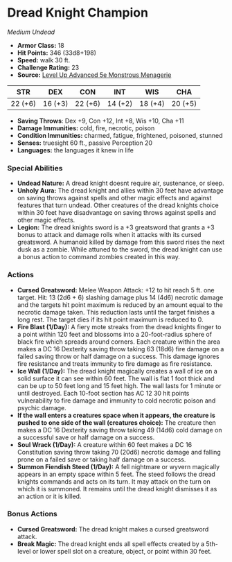 # Dread Knight Champion

*Medium* *Undead*

- **Armor Class:** 18
- **Hit Points:** 346 (33d8+198)
- **Speed:** walk 30 ft.
- **Challenge Rating:** 23
- **Source:** [Level Up Advanced 5e Monstrous Menagerie](https://www.levelup5e.com)

| STR | DEX | CON | INT | WIS | CHA |
| --- | --- | --- | --- | --- | --- |
| 22 (+6) | 16 (+3) | 22 (+6) | 14 (+2) | 18 (+4) | 20 (+5) |

- **Saving Throws**: Dex +9, Con +12, Int +8, Wis +10, Cha +11
- **Damage Immunities:** cold, fire, necrotic, poison
- **Condition Immunities:** charmed, fatigue, frightened, poisoned, stunned
- **Senses:** truesight 60 ft., passive Perception 20
- **Languages:** the languages it knew in life
### Special Abilities
- **Undead Nature:** A dread knight doesnt require air, sustenance, or sleep.
- **Unholy Aura:** The dread knight and allies within 30 feet have advantage on saving throws against spells and other magic effects and against features that turn undead. Other creatures of the dread knights choice within 30 feet have disadvantage on saving throws against spells and other magic effects.
- **Legion:** The dread knights sword is a +3 greatsword that grants a +3 bonus to attack and damage rolls when it attacks with its cursed greatsword. A humanoid killed by damage from this sword rises the next dusk as a zombie. While attuned to the sword, the dread knight can use a bonus action to command zombies created in this way.
### Actions
- **Cursed Greatsword:** Melee Weapon Attack: +12 to hit  reach 5 ft.  one target. Hit: 13 (2d6 + 6) slashing damage plus 14 (4d6) necrotic damage  and the targets hit point maximum is reduced by an amount equal to the necrotic damage taken. This reduction lasts until the target finishes a long rest. The target dies if its hit point maximum is reduced to 0.
- **Fire Blast (1/Day):** A fiery mote streaks from the dread knights finger to a point within 120 feet and blossoms into a 20-foot-radius sphere of black fire which spreads around corners. Each creature within the area makes a DC 16 Dexterity saving throw  taking 63 (18d6) fire damage on a failed saving throw or half damage on a success. This damage ignores fire resistance and treats immunity to fire damage as fire resistance.
- **Ice Wall (1/Day):** The dread knight magically creates a wall of ice on a solid surface it can see within 60 feet. The wall is flat  1 foot thick  and can be up to 50 feet long and 15 feet high. The wall lasts for 1 minute or until destroyed. Each 10-foot section has AC 12  30 hit points  vulnerability to fire damage  and immunity to cold  necrotic  poison  and psychic damage.
- **If the wall enters a creatures space when it appears, the creature is pushed to one side of the wall (creatures choice):** The creature then makes a DC 16 Dexterity saving throw  taking 49 (14d6) cold damage on a successful save or half damage on a success.
- **Soul Wrack (1/Day):** A creature within 60 feet makes a DC 16 Constitution saving throw  taking 70 (20d6) necrotic damage and falling prone on a failed save or taking half damage on a success.
- **Summon Fiendish Steed (1/Day):** A fell nightmare or wyvern magically appears in an empty space within 5 feet. The steed follows the dread knights commands and acts on its turn. It may attack on the turn on which it is summoned. It remains until the dread knight dismisses it as an action or it is killed.
### Bonus Actions
- **Cursed Greatsword:** The dread knight makes a cursed greatsword attack.
- **Break Magic:** The dread knight ends all spell effects created by a 5th-level or lower spell slot on a creature, object, or point within 30 feet.

